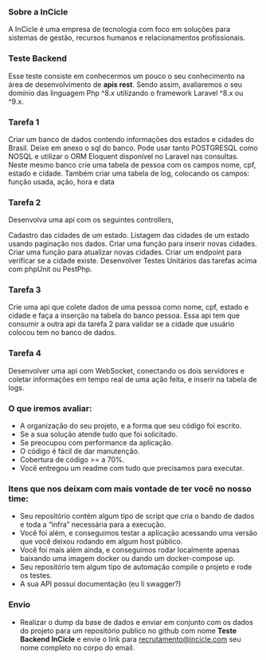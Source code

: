 ### Sobre a InCicle

A InCicle é uma empresa de tecnologia com foco em soluções para sistemas de gestão, recursos humanos e relacionamentos profissionais.

### Teste Backend

Esse teste consiste em conhecermos um pouco o seu conhecimento na área de desenvolvimento de **apis rest**.
Sendo assim, avaliaremos o seu domínio das linguagem Php ^8.x utilizando o framework Laravel ^8.x ou ^9.x.

### Tarefa 1

Criar um banco de dados contendo informações dos estados e cidades do Brasil. Deixe em anexo o sql do banco. Pode usar tanto POSTGRESQL como NOSQL e utilizar o ORM Eloquent disponível no Laravel nas consultas. Neste mesmo banco crie uma tabela de pessoa com os campos nome, cpf, estado e cidade. Também criar uma tabela de log, colocando os campos: função usada, ação, hora e data

### Tarefa 2

Desenvolva uma api com os seguintes controllers,

Cadastro das cidades de um estado. Listagem das cidades de um estado usando paginação nos dados. Criar uma função para inserir novas cidades. Criar uma função para atualizar novas cidades. Criar um endpoint para verificar se a cidade existe. Desenvolver Testes Unitários das tarefas acima com phpUnit ou PestPhp.

### Tarefa 3

Crie uma api que colete dados de uma pessoa como nome, cpf, estado e cidade e faça a inserção na tabela do banco pessoa. Essa api tem que consumir a outra api da tarefa 2 para validar se a cidade que usuário colocou tem no banco de dados.

### Tarefa 4

Desenvolver uma api com WebSocket, conectando os dois servidores e coletar informações em tempo real de uma ação feita, e inserir na tabela de logs.

### O que iremos avaliar:
- A organização do seu projeto, e a forma que seu código foi escrito.
- Se a sua solução atende tudo que foi solicitado.
- Se preocupou com performance da aplicação.
- O código é fácil de dar manutenção.
- Cobertura de código >= a 70%.
- Você entregou um readme com tudo que precisamos para executar.

### Itens que nos deixam com mais vontade de ter você no nosso time:

- Seu repositório contém algum tipo de script que cria o bando de dados e toda a “infra” necessária para a execução.
- Você foi além, e conseguimos testar a aplicação acessando uma versão que você deixou rodando em algum host público.
- Você foi mais além ainda, e conseguimos rodar localmente apenas baixando uma imagem docker ou dando um docker-compose up.
- Seu repositório tem algum tipo de automação compile o projeto e rode os testes.
- A sua API possui documentação (eu li swagger?)

### Envio

- Realizar o dump da base de dados e enviar em conjunto com os dados do projeto para um repositório publico no github com nome **Teste Backend InCicle** e envie o link para <recrutamento@incicle.com> seu nome completo no corpo do email.